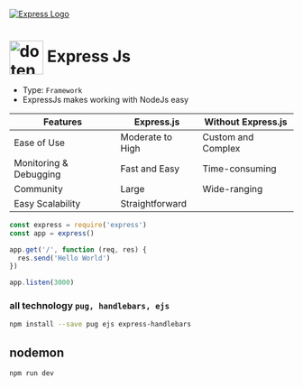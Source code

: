 [![Express Logo](https://i.cloudup.com/zfY6lL7eFa-3000x3000.png)](http://expressjs.com/)

# <img align='center' src="https://skillicons.dev/icons?i=express" alt="dotenv" title="dotenv" width='60'> Express Js

- Type: `Framework`
- ExpressJs makes working with NodeJs easy

| Features           | Express.js                | Without Express.js       |
|--------------------|---------------------------|--------------------------|
| Ease of Use        | Moderate to High          | Custom and Complex       |
| Monitoring & Debugging | Fast and Easy        | Time-consuming           |
| Community          | Large                     | Wide-ranging             |
| Easy Scalability   | Straightforward           | 

```js
const express = require('express')
const app = express()

app.get('/', function (req, res) {
  res.send('Hello World')
})

app.listen(3000)
```

### all technology `pug, handlebars, ejs`
```bash
npm install --save pug ejs express-handlebars
```

## nodemon 
```bash
npm run dev
```